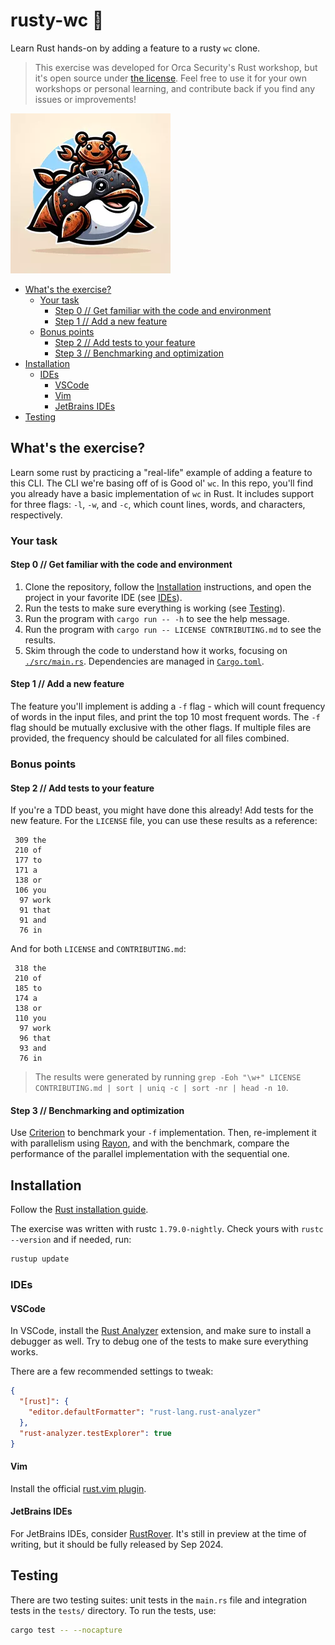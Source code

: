 # rusty-wc 🚾

Learn Rust hands-on by adding a feature to a rusty `wc` clone.

> This exercise was developed for Orca Security's Rust workshop, but it's open
> source under [the license](./LICENSE). Feel free to use it for your own
> workshops or personal learning, and contribute back if you find any issues or
> improvements!

![Rusty Orca](./docs/rusty-orca_256x256.webp)

* [What's the exercise?](#whats-the-exercise)
  * [Your task](#your-task)
    * [Step 0 // Get familiar with the code and environment](#step-0--get-familiar-with-the-code-and-environment)
    * [Step 1 // Add a new feature](#step-1--add-a-new-feature)
  * [Bonus points](#bonus-points)
    * [Step 2 // Add tests to your feature](#step-2--add-tests-to-your-feature)
    * [Step 3 // Benchmarking and optimization](#step-3--benchmarking-and-optimization)
* [Installation](#installation)
  * [IDEs](#ides)
    * [VSCode](#vscode)
    * [Vim](#vim)
    * [JetBrains IDEs](#jetbrains-ides)
* [Testing](#testing)

## What's the exercise?

Learn some rust by practicing a "real-life" example of adding a feature to
this CLI. The CLI we're basing off of is Good ol' `wc`. In this repo, you'll
find you already have a basic implementation of `wc` in Rust. It includes
support for three flags: `-l`, `-w`, and `-c`, which count lines, words, and
characters, respectively.

### Your task

#### Step 0 // Get familiar with the code and environment

1. Clone the repository, follow the [Installation](#installation) instructions,
   and open the project in your favorite IDE (see [IDEs](#ides)).
2. Run the tests to make sure everything is working (see [Testing](#testing)).
3. Run the program with `cargo run -- -h` to see the help message.
4. Run the program with `cargo run -- LICENSE CONTRIBUTING.md` to see the results.
5. Skim through the code to understand how it works, focusing on
   [`./src/main.rs`](./src/main.rs). Dependencies are managed in
   [`Cargo.toml`](./Cargo.toml).

#### Step 1 // Add a new feature

The feature you'll implement is adding a `-f` flag - which will count frequency
of words in the input files, and print the top 10 most frequent words. The `-f`
flag should be mutually exclusive with the other flags. If multiple files are
provided, the frequency should be calculated for all files combined.

### Bonus points

#### Step 2 // Add tests to your feature

If you're a TDD beast, you might have done this already! Add tests for the new
feature. For the `LICENSE` file, you can use these results as a reference:

```text
 309 the
 210 of
 177 to
 171 a
 138 or
 106 you
  97 work
  91 that
  91 and
  76 in
```

And for both `LICENSE` and `CONTRIBUTING.md`:

```text
 318 the
 210 of
 185 to
 174 a
 138 or
 110 you
  97 work
  96 that
  93 and
  76 in
```

> The results were generated by running `grep -Eoh "\w+" LICENSE CONTRIBUTING.md | sort | uniq -c | sort -nr | head -n 10`.

#### Step 3 // Benchmarking and optimization

Use [Criterion](https://github.com/bheisler/criterion.rs) to benchmark your `-f`
implementation. Then, re-implement it with parallelism using
[Rayon](https://github.com/rayon-rs/rayon), and with the benchmark, compare the
performance of the parallel implementation with the sequential one.

## Installation

Follow the [Rust installation guide](https://www.rust-lang.org/tools/install).

The exercise was written with rustc `1.79.0-nightly`. Check yours with
`rustc --version` and if needed, run:

```sh
rustup update
```

### IDEs

#### VSCode

In VSCode, install the
[Rust Analyzer](https://marketplace.visualstudio.com/items?itemName=matklad.rust-analyzer)
extension, and make sure to install a debugger as well. Try to debug one of the
tests to make sure everything works.

There are a few recommended settings to tweak:

```json
{
  "[rust]": {
    "editor.defaultFormatter": "rust-lang.rust-analyzer"
  },
  "rust-analyzer.testExplorer": true
}
```

#### Vim

Install the official [rust.vim plugin](https://github.com/rust-lang/rust.vim).

#### JetBrains IDEs

For JetBrains IDEs, consider [RustRover](https://www.jetbrains.com/rust/). It's
still in preview at the time of writing, but it should be fully released by Sep
2024.

## Testing

There are two testing suites: unit tests in the `main.rs` file and integration
tests in the `tests/` directory. To run the tests, use:

```sh
cargo test -- --nocapture
```
